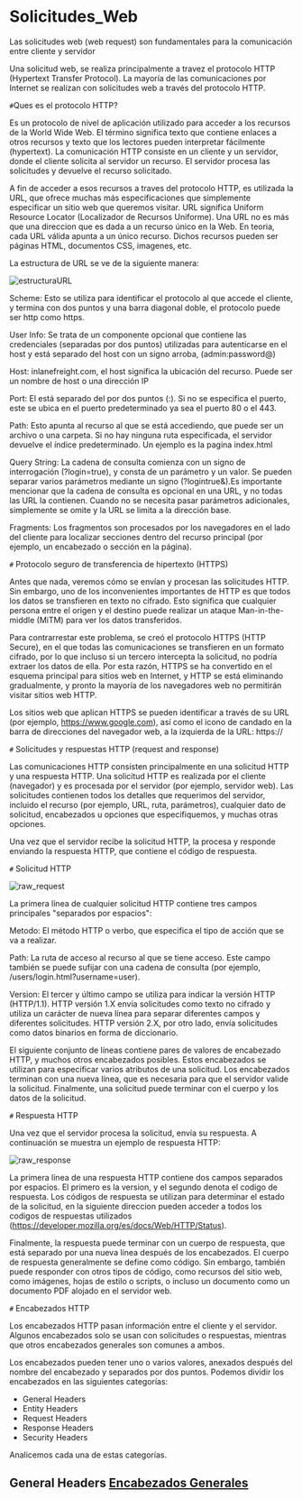 # Solicitudes_Web

Las solicitudes web (web request) son fundamentales para la comunicación entre cliente y servidor 

Una solicitud web, se realiza principalmente a travez el protocolo HTTP (Hypertext Transfer Protocol). La mayoría de las comunicaciones por Internet se realizan con solicitudes web a través del protocolo HTTP. 

`#`Ques es el protocolo HTTP?

  Es un protocolo de nivel de aplicación utilizado para acceder a los recursos de la World Wide Web. El término significa texto que contiene enlaces a otros recursos y texto que los lectores pueden interpretar fácilmente (hypertext). La comunicación HTTP consiste en un cliente y un servidor, donde el cliente solicita al servidor un recurso. El servidor procesa las solicitudes y devuelve el recurso solicitado.
  
   A fin de acceder a esos recursos a traves del protocolo HTTP, es utilizada la URL, que ofrece muchas más especificaciones que simplemente especificar un sitio web que queremos visitar. URL significa Uniform Resource Locator (Localizador de Recursos Uniforme). Una URL no es más que una direccion que es dada a un recurso único en la Web. En teoria, cada URL válida apunta a un único recurso. Dichos recursos pueden ser páginas HTML, documentos CSS, imagenes, etc.

   La estructura de URL se ve de la siguiente manera:

![estructuraURL](https://github.com/Iralak07/Solicitudes_Web/assets/99599597/f18174e7-467f-4cee-9e10-9229313db168)


  Scheme: Esto se utiliza para identificar el protocolo al que accede el cliente, y termina con dos puntos y una barra diagonal doble, el protocolo puede ser http como https. 
  
  User Info: Se trata de un componente opcional que contiene las credenciales (separadas por dos puntos) utilizadas para autenticarse en el host y está separado del host con un signo arroba, (admin:password@)

  Host: inlanefreight.com, el host significa la ubicación del recurso. Puede ser un nombre de host o una dirección IP

  Port: El está separado del por dos puntos (:). Si no se especifica el puerto, este se ubica en el puerto predeterminado ya sea el puerto 80 o el 443.

  Path: Esto apunta al recurso al que se está accediendo, que puede ser un archivo o una carpeta. Si no hay ninguna ruta especificada, el servidor devuelve el índice predeterminado. Un ejemplo es la pagina index.html

  Query String: La cadena de consulta comienza con un signo de interrogación (?login=true), y consta de un parámetro  y un valor. Se pueden separar varios parámetros mediante un signo (?logintrue&).Es importante mencionar que la cadena de consulta es opcional en una URL, y no todas las URL la contienen. Cuando no se necesita pasar parámetros adicionales, simplemente se omite y la URL se limita a la dirección base.

  Fragments: Los fragmentos son procesados por los navegadores en el lado del cliente para localizar secciones dentro del recurso principal (por ejemplo, un encabezado o sección en la página).

`#` Protocolo seguro de transferencia de hipertexto (HTTPS)

Antes que nada, veremos cómo se envían y procesan las solicitudes HTTP. Sin embargo, uno de los inconvenientes importantes de HTTP es que todos los datos se transfieren en texto no cifrado. Esto significa que cualquier persona entre el origen y el destino puede realizar un ataque Man-in-the-middle (MiTM) para ver los datos transferidos.

Para contrarrestar este problema, se creó el protocolo HTTPS (HTTP Secure), en el que todas las comunicaciones se transfieren en un formato cifrado, por lo que incluso si un tercero intercepta la solicitud, no podría extraer los datos de ella. Por esta razón, HTTPS se ha convertido en el esquema principal para sitios web en Internet, y HTTP se está eliminando gradualmente, y pronto la mayoría de los navegadores web no permitirán visitar sitios web HTTP.

Los sitios web que aplican HTTPS se pueden identificar a través de su URL (por ejemplo, https://www.google.com), así como el icono de candado en la barra de direcciones del navegador web, a la izquierda de la URL: https://

`#` Solicitudes y respuestas HTTP (request and response)

Las comunicaciones HTTP consisten principalmente en una solicitud HTTP y una respuesta HTTP. Una solicitud HTTP es realizada por el cliente (navegador) y es procesada por el servidor (por ejemplo, servidor web). Las solicitudes contienen todos los detalles que requerimos del servidor, incluido el recurso (por ejemplo, URL, ruta, parámetros), cualquier dato de solicitud, encabezados u opciones que especifiquemos, y muchas otras opciones. 

Una vez que el servidor recibe la solicitud HTTP, la procesa y responde enviando la respuesta HTTP, que contiene el código de respuesta. 

`#` Solicitud HTTP

![raw_request](https://github.com/Iralak07/Solicitudes_Web/assets/99599597/99a7dc46-108a-4ba9-84e0-182eacd62abd)

La primera línea de cualquier solicitud HTTP contiene tres campos principales "separados por espacios":

Metodo: El método HTTP o verbo, que especifica el tipo de acción que se va a realizar.

Path:	La ruta de acceso al recurso al que se tiene acceso. Este campo también se puede sufijar con una cadena de consulta (por ejemplo, /users/login.html?username=user).

Version: 	El tercer y último campo se utiliza para indicar la versión HTTP (HTTP/1.1).  HTTP versión 1.X envía solicitudes como texto no cifrado y utiliza un carácter de nueva línea para separar diferentes campos y diferentes solicitudes. HTTP versión 2.X, por otro lado, envía solicitudes como datos binarios en forma de diccionario.
  
El siguiente conjunto de líneas contiene pares de valores de encabezado HTTP,  y muchos otros encabezados posibles. Estos encabezados se utilizan para especificar varios atributos de una solicitud. Los encabezados terminan con una nueva línea, que es necesaria para que el servidor valide la solicitud. Finalmente, una solicitud puede terminar con el cuerpo y los datos de la solicitud.

`#` Respuesta HTTP

Una vez que el servidor procesa la solicitud, envía su respuesta. A continuación se muestra un ejemplo de respuesta HTTP:

![raw_response](https://github.com/Iralak07/Solicitudes_Web/assets/99599597/bc285600-a1a8-48ed-8492-e6a6b236ada0)

La primera línea de una respuesta HTTP contiene dos campos separados por espacios. El primero es la version, y el segundo denota el codigo de respuesta. Los códigos de respuesta se utilizan para determinar el estado de la solicitud, en la siguiente direccion pueden acceder a todos los codigos de respuestas utilizados (https://developer.mozilla.org/es/docs/Web/HTTP/Status). 

Finalmente, la respuesta puede terminar con un cuerpo de respuesta, que está separado por una nueva línea después de los encabezados. El cuerpo de respuesta generalmente se define como código. Sin embargo, también puede responder con otros tipos de código, como recursos del sitio web, como imágenes, hojas de estilo o scripts, o incluso un documento como un documento PDF alojado en el servidor web.

`#` Encabezados HTTP

Los encabezados HTTP pasan información entre el cliente y el servidor. Algunos encabezados solo se usan con solicitudes o respuestas, mientras que otros encabezados generales son comunes a ambos.

Los encabezados pueden tener uno o varios valores, anexados después del nombre del encabezado y separados por dos puntos. Podemos dividir los encabezados en las siguientes categorías:

-  General Headers
-  Entity Headers
-  Request Headers
-  Response Headers
-  Security Headers

Analicemos cada una de estas categorías.

## General Headers [Encabezados Generales](https://www.w3.org/Protocols/rfc2616/rfc2616-sec4.html)


  






